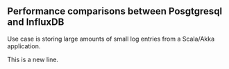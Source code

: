 ## Performance comparisons between Posgtgresql and InfluxDB

Use case is storing large amounts of small log entries from a Scala/Akka application.

This is a new line.
